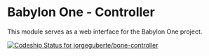 # Babylon One - Controller

This module serves as a web interface for the Babylon One project.

[ ![Codeship Status for jorgeguberte/bone-controller](https://app.codeship.com/projects/5defa6d0-f9f5-0134-bf7b-0e0845e8df31/status?branch=master)](https://app.codeship.com/projects/211150)
